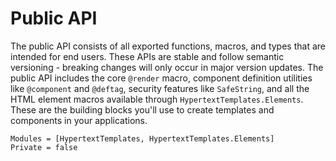 # Public API

The public API consists of all exported functions, macros, and types that are intended for end users. These APIs are stable and follow semantic versioning - breaking changes will only occur in major version updates. The public API includes the core `@render` macro, component definition utilities like `@component` and `@deftag`, security features like `SafeString`, and all the HTML element macros available through `HypertextTemplates.Elements`. These are the building blocks you'll use to create templates and components in your applications.

```@autodocs
Modules = [HypertextTemplates, HypertextTemplates.Elements]
Private = false
```